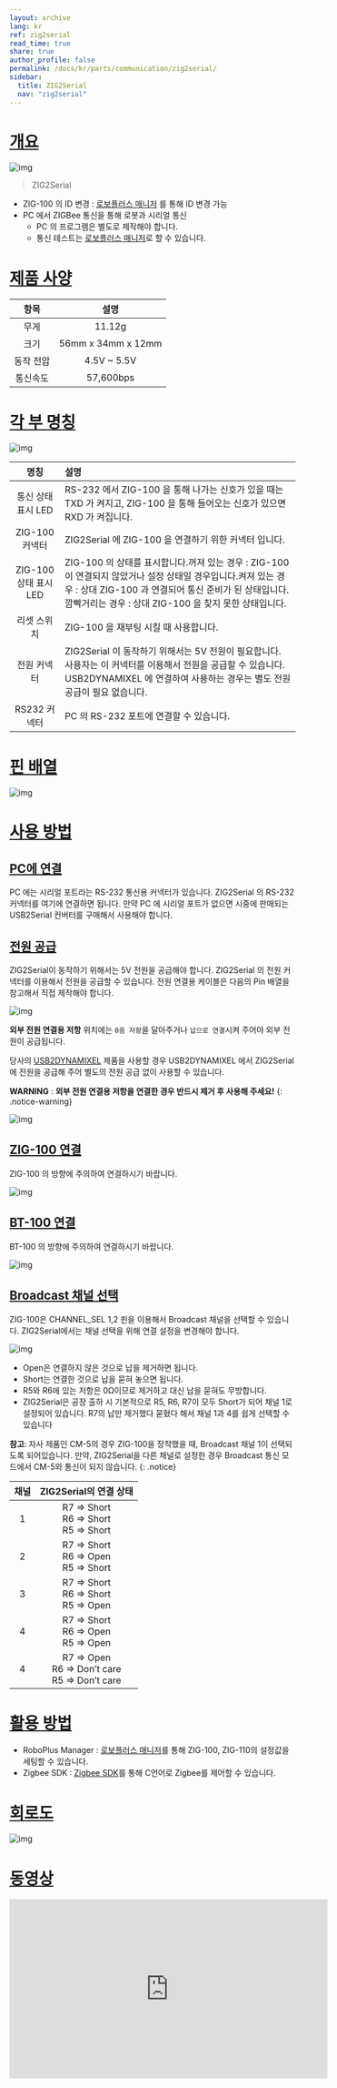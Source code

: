 ```yaml
---
layout: archive
lang: kr
ref: zig2serial
read_time: true
share: true
author_profile: false
permalink: /docs/kr/parts/communication/zig2serial/
sidebar:
  title: ZIG2Serial
  nav: "zig2serial"
---
```


# [개요](#개요)

![img](/assets/images/parts/communication/zig2serial_product.png)

> ZIG2Serial

- ZIG-100 의 ID 변경 : [로보플러스 매니저] 를 통해 ID 변경 가능
- PC 에서 ZIGBee 통신을 통해 로봇과 시리얼 통신
  - PC 의 프로그램은 별도로 제작해야 합니다.
  - 통신 테스트는 [로보플러스 매니저]로 할 수 있습니다.

# [제품 사양](#제품-사양)

|항목|설명|
|:---:|:---:|
|무게|11.12g|
|크기|56mm x 34mm x 12mm|
|동작 전압|4.5V ~ 5.5V|
|통신속도|57,600bps|

# [각 부 명칭](#각-부-명칭)

![img](/assets/images/parts/communication/zig2serial_01.png)


| 명칭 | 설명 |
|:---:|:---|
|  통신 상태 표시 LED      | RS-232 에서 ZIG-100 을 통해 나가는 신호가 있을 때는 TXD 가 켜지고, ZIG-100 을 통해 들어오는 신호가 있으면 RXD 가 켜집니다. |
|  ZIG-100 커넥터       | ZIG2Serial 에 ZIG-100 을 연결하기 위한 커넥터 입니다.  |
|  ZIG-100 상태 표시 LED | ZIG-100 의 상태를 표시합니다.꺼져 있는 경우 : ZIG-100 이 연결되지 않았거나 설정 상태일 경우입니다.켜져 있는 경우 : 상대 ZIG-100 과 연결되어 통신 준비가 된 상태입니다.깜빡거리는 경우 : 상대 ZIG-100 을 찾지 못한 상태입니다. |
|  리셋 스위치            | ZIG-100 을 재부팅 시킬 때 사용합니다.                |
|  전원 커넥터            | ZIG2Serial 이 동작하기 위해서는 5V 전원이 필요합니다. 사용자는 이 커넥터를 이용해서 전원을 공급할 수 있습니다. USB2DYNAMIXEL 에 연결하여 사용하는 경우는 별도 전원 공급이 필요 없습니다. |
|  RS232 커넥터         | PC 의 RS-232 포트에 연결할 수 있습니다.              |

# [핀 배열](#핀-배열)

![img](/assets/images/parts/communication/zig2serial_02.png)

# [사용 방법](#사용-방법)

## [PC에 연결](#pc에-연결)

PC 에는 시리얼 포트라는 RS-232 통신용 커넥터가 있습니다. ZIG2Serial 의 RS-232 커넥터를 여기에 연결하면 됩니다. 만약 PC 에 시리얼 포트가 없으면 시중에 판매되는 USB2Serial 컨버터를 구매해서 사용해야 합니다.

## [전원 공급](#전원-공급)

ZIG2Serial이 동작하기 위해서는 5V 전원을 공급해야 합니다. ZIG2Serial 의 전원 커넥터를 이용해서 전원을 공급할 수 있습니다. 전원 연결용 케이블은 다음의 Pin 배열을 참고해서 직접 제작해야 합니다.

![img](/assets/images/parts/communication/zig2serial_03.png)

**외부 전원 연결용 저항** 위치에는 `0옴 저항`을 달아주거나 `납으로 연결`시켜 주어야 외부 전원이 공급됩니다.

당사의 [USB2DYNAMIXEL] 제품을 사용할 경우 USB2DYNAMIXEL 에서 ZIG2Serial 에 전원을 공급해 주어 별도의 전원 공급 없이 사용할 수 있습니다.

**WARNING** : **외부 전원 연결용 저항을 연결한 경우 반드시 제거 후 사용해 주세요!**
{: .notice-warning}

![img](/assets/images/parts/communication/zig2serial_04.png)

## [ZIG-100 연결](#zig-100-연결)

ZIG-100 의 방향에 주의하여 연결하시기 바랍니다.

![img](/assets/images/parts/communication/zig2serial_05.png)

## [BT-100 연결](#bt-100-연결)

BT-100 의 방향에 주의하여 연결하시기 바랍니다.

![img](/assets/images/parts/communication/zig2serial_bt100.jpg)

## [Broadcast 채널 선택](#broadcast-채널-선택)

ZIG-100은 CHANNEL_SEL 1,2 핀을 이용해서 Broadcast 채널을 선택할 수 있습니다. ZIG2Serial에서는 채널 선택을 위해 연결 설정을 변경해야 합니다.

![img](/assets/images/parts/communication/zig2serial_06.png)

- Open은 연결하지 않은 것으로 납을 제거하면 됩니다.
- Short는 연결한 것으로 납을 묻혀 놓으면 됩니다.
- R5와 R6에 있는 저항은 0Ω이므로 제거하고 대신 납을 묻혀도 무방합니다.
- ZIG2Serial은 공장 출하 시 기본적으로 R5, R6, R7이 모두 Short가 되어 채널 1로 설정되어 있습니다. R7의 납만 제거했다 묻혔다 해서 채널 1과 4를 쉽게 선택할 수 있습니다

**참고**: 자사 제품인 CM-5의 경우 ZIG-100을 장착했을 때, Broadcast 채널 1이 선택되도록 되어있습니다. 만약, ZIG2Serial을 다른 채널로 설정한 경우 Broadcast 통신 모드에서 CM-5와 통신이 되지 않습니다. 
{: .notice}

| 채널  | ZIG2Serial의 연결 상태               |
|:---:|:---:|
|1|R7 => Short<br />R6 => Short<br />R5 => Short|
|2|R7 => Short<br />R6 => Open<br />R5 => Short|
|3|R7 => Short<br />R6 => Short<br />R5 => Open|
|4|R7 => Short<br />R6 => Open<br />R5 => Open|
|4|R7 => Open<br />R6 => Don’t care<br />R5 => Don’t care|


# [활용 방법](#활용-방법)

- RoboPlus Manager : [로보플러스 매니저]를 통해 ZIG-100, ZIG-110의 설정값을 세팅할 수 있습니다.
- Zigbee SDK : [Zigbee SDK]를 통해 C언어로 Zigbee를 제어할 수 있습니다.


# [회로도](#회로도)

![img](/assets/images/parts/communication/zig2serial_07.gif)


# [동영상](#동영상)

<iframe width="560" height="315" src="https://www.youtube.com/embed/YgebCObXJZg" frameborder="0" allowfullscreen></iframe>

[로보플러스 매니저]: /docs/kr/software/rplus1/manager/
[USB2DYNAMIXEL]: /docs/kr/parts/interface/usb2dynamixel/
[Zigbee SDK]: /docs/kr/software/embedded_sdk/zigbee_sdk/
